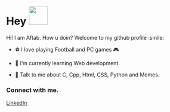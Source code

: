 <!--
**AftabAhamedG/AftabAhamedG** is a ✨ _special_ ✨ repository because its `README.md` (this file) appears on your GitHub profile.

Here are some ideas to get you started:

- 🔭 I’m currently working on ...
- 🌱 I’m currently learning ...
- 👯 I’m looking to collaborate on ...
- 🤔 I’m looking for help with ...
- 💬 Ask me about ...
- 📫 How to reach me: ...
- 😄 Pronouns: ...
- ⚡ Fun fact: ...
-->

<h1> Hey <img src = "https://raw.githubusercontent.com/rahulbanerjee26/githubProfileReadmeGenerator/main/gifs/wave.gif" width = 50px height='50px'> </h1>
<p align='center'>

</p>
<div size='20px'> Hi! I am Aftab. How u doin? Welcome to my github profile :smile: 
</div>

- ⚽ I love playing Football and PC games 🎮

- 🌱 I’m currently learning Web development.

- 💬 Talk to me about C, Cpp, Html, CSS, Python and Memes. 

### Connect with me.
<a href = 'https://www.linkedin.com/in/aftab-ahamed-g-93a525224/'>LinkedIn</a> 
